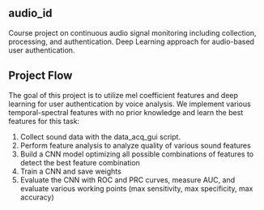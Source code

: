 ## audio_id
Course project on continuous audio signal monitoring including collection, processing, and authentication.  Deep Learning approach for audio-based user authentication.

## Project Flow

The goal of this project is to utilize mel coefficient features and deep learning for user authentication by voice analysis.
We implement various temporal-spectral features with no prior knowledge and learn the best features for this task:

1) Collect sound data with the data_acq_gui script.
2) Perform feature analysis to analyze quality of various sound features
3) Build a CNN model optimizing all possible combinations of features to detect the best feature combination 
4) Train a CNN and save weights
5) Evaluate the CNN with ROC and PRC curves, measure AUC, and evaluate various working points (max sensitivity, max specificity, max accuracy)
